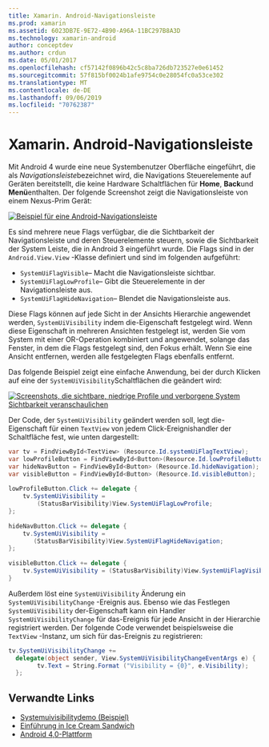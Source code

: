 ```yaml
---
title: Xamarin. Android-Navigationsleiste
ms.prod: xamarin
ms.assetid: 6023DB7E-9E72-4B90-A96A-11BC297B8A3D
ms.technology: xamarin-android
author: conceptdev
ms.author: crdun
ms.date: 05/01/2017
ms.openlocfilehash: cf57142f0896b42c5c8ba726db723527e0e61452
ms.sourcegitcommit: 57f815bf0024b1afe9754c0e28054fc0a53ce302
ms.translationtype: MT
ms.contentlocale: de-DE
ms.lasthandoff: 09/06/2019
ms.locfileid: "70762387"
---
```

# <a name="xamarinandroid-navigation-bar"></a>Xamarin. Android-Navigationsleiste

Mit Android 4 wurde eine neue Systembenutzer Oberfläche eingeführt, die als *Navigationsleiste*bezeichnet wird, die Navigations Steuerelemente auf Geräten bereitstellt, die keine Hardware Schaltflächen für **Home**, **Back**und **Menü**enthalten.
Der folgende Screenshot zeigt die Navigationsleiste von einem Nexus-Prim Gerät:

 [![Beispiel für eine Android-Navigationsleiste](navigation-bar-images/19-navbar.png)](navigation-bar-images/19-navbar.png#lightbox)

Es sind mehrere neue Flags verfügbar, die die Sichtbarkeit der Navigationsleiste und deren Steuerelemente steuern, sowie die Sichtbarkeit der System Leiste, die in Android 3 eingeführt wurde. Die Flags sind in der `Android.View.View` -Klasse definiert und sind im folgenden aufgeführt:

- `SystemUiFlagVisible`&ndash; Macht die Navigationsleiste sichtbar. 
- `SystemUiFlagLowProfile`&ndash; Gibt die Steuerelemente in der Navigationsleiste aus. 
- `SystemUiFlagHideNavigation`&ndash; Blendet die Navigationsleiste aus. 

Diese Flags können auf jede Sicht in der Ansichts Hierarchie angewendet werden, `SystemUiVisibility` indem die-Eigenschaft festgelegt wird. Wenn diese Eigenschaft in mehreren Ansichten festgelegt ist, werden Sie vom System mit einer OR-Operation kombiniert und angewendet, solange das Fenster, in dem die Flags festgelegt sind, den Fokus erhält. Wenn Sie eine Ansicht entfernen, werden alle festgelegten Flags ebenfalls entfernt.

Das folgende Beispiel zeigt eine einfache Anwendung, bei der durch Klicken auf eine der `SystemUiVisibility`Schaltflächen die geändert wird:

 [![Screenshots, die sichtbare, niedrige Profile und verborgene System Sichtbarkeit veranschaulichen](navigation-bar-images/18-systemuivisibility.png)](navigation-bar-images/18-systemuivisibility.png#lightbox)

Der Code, der `SystemUiVisibility` geändert werden soll, legt die-Eigenschaft für einen `TextView` von jedem Click-Ereignishandler der Schaltfläche fest, wie unten dargestellt:

```csharp
var tv = FindViewById<TextView> (Resource.Id.systemUiFlagTextView);
var lowProfileButton = FindViewById<Button>(Resource.Id.lowProfileButton);
var hideNavButton = FindViewById<Button> (Resource.Id.hideNavigation);
var visibleButton = FindViewById<Button> (Resource.Id.visibleButton);
           
lowProfileButton.Click += delegate {
    tv.SystemUiVisibility =
        (StatusBarVisibility)View.SystemUiFlagLowProfile;
};
           
hideNavButton.Click += delegate {
    tv.SystemUiVisibility =
       (StatusBarVisibility)View.SystemUiFlagHideNavigation;        
};
           
visibleButton.Click += delegate {
    tv.SystemUiVisibility = (StatusBarVisibility)View.SystemUiFlagVisible;
}
```

Außerdem löst eine `SystemUiVisibility` Änderung ein `SystemUiVisibilityChange` -Ereignis aus. Ebenso wie das Festlegen `SystemUiVisibility` der-Eigenschaft kann ein Handler `SystemUiVisibilityChange` für das-Ereignis für jede Ansicht in der Hierarchie registriert werden. Der folgende Code verwendet beispielsweise die `TextView` -Instanz, um sich für das-Ereignis zu registrieren:

```csharp
tv.SystemUiVisibilityChange +=
  delegate(object sender, View.SystemUiVisibilityChangeEventArgs e) {
        tv.Text = String.Format ("Visibility = {0}", e.Visibility);
  };
```

## <a name="related-links"></a>Verwandte Links

- [Systemuivisibilitydemo (Beispiel)](https://docs.microsoft.com/samples/xamarin/monodroid-samples/systemuivisibilitydemo)
- [Einführung in Ice Cream Sandwich](http://www.android.com/about/ice-cream-sandwich/)
- [Android 4,0-Plattform](https://developer.android.com/sdk/android-4.0.html)
